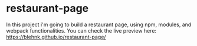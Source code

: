# restaurant-page
In this project i'm going to build a restaurant page, using npm, modules, and webpack functionalities.
You can check the live preview here: https://blehnk.github.io/restaurant-page/
